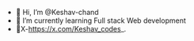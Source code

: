 - 👋 Hi, I’m @Keshav-chand
- 🌱 I’m currently learning Full stack Web development
- 👀X-https://x.com/Keshav_codes_.


<!---
Keshav-chand/Keshav-chand is a ✨ special ✨ repository because its `README.md` (this file) appears on your GitHub profile.
You can click the Preview link to take a look at your changes.
--->
